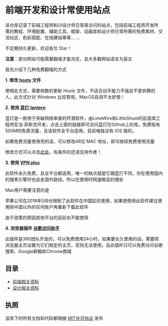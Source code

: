 前端开发和设计常使用站点
===

该仓库记录了前端工程师和UI设计师日常易访问的站点，包括前端工程师开发所需的教程、环境配置、辅助工具、框架、动画库和设计师日常所需的免费素材、交流社区、色彩搭配、在线建站等等... ...

不定期持久更新，欢迎各位 Star！

**注意**：部分网站可能需要翻墙才能浏览，且大多数网站语言为英文


首先介绍下几种免费翻墙的方式

**1. 修改 [hosts](https://coding.net/u/scaffrey/p/hosts/git) 文件**

使用此方式，需要频繁的更新 Hosts 文件，不适合动手能力不强且不爱折腾的人，此方式针对 Windows 比较管用，MacOS自测不太好使！

**2. 使用 [蓝灯·lantern](https://github.com/getlantern/forum)**

蓝灯是一款用于突破网络审查的开源软件，由LimeWire和LittleShoot的前首席工程师亚当·菲斯克开发，点击上面的链接即可访问蓝灯在Github上的库。免费版有500M的免费流量，且该软件全平台适用，目前唯独没有 IOS 版的。

如果免费流量使用完的话，可以修改48位 MAC 地址，即可继续免费使用流量

修改方式可以点击[此处](https://github.com/qLzhu/macCommand#%E9%9A%8F%E6%9C%BA%E7%94%9F%E6%88%90%E4%B8%80%E4%B8%AAmac%E5%9C%B0%E5%9D%80)，有条件的还请支持作者！

**3. 使用 [VPN plus](https://itunes.apple.com/us/app/vpn-plus/id1202726435?mt=12)**

此软件永久免费，且全平台都适用，唯一的缺点就是它跟蓝灯不同，你在使用国内的搜素引擎时也会走国外路线，所以在使用时网速略显的慢些

Mac用户需要注意的是

苹果公司在2018年5月份限制了此软件在中国区的使用，如果想使用此软件建议使用除中国以外的任何账户再重新下载此软件

由于政策的原因其他平台的目前也不能使用

**4. 浏览器插件 [谷歌访问助手](http://www.ggfwzs.com/)**

此插件是360团队开发的，可以免费使用24小时，如果要长久使用的话，需要把浏览器主页设置为它们规定的主页，否则无法使用。且此插件只可以免费访问谷歌搜索、Google邮箱和Chrome商城


目录
---
* [前端相关资料](https://github.com/qLzhu/website/blob/master/front_end.md)
* [设计相关资料](https://github.com/qLzhu/website/blob/master/design.md)


执照
---
该库下的所有文档和代码都根据 [MIT许可协议](https://github.com/qLzhu/website/blob/master/LICENSE) 发布
